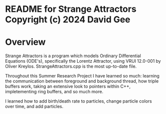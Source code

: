 README for Strange Attractors 
Copyright (c) 2024 David Gee
========================================

Overview
========
Strange Attractors is a program which models Ordinary Differential Equations (ODE's), specifically the Lorentz Attractor, using VRUI 12.0-001 by Oliver Kreylos. StrangeAttractors.cpp is the most up-to-date file. 

Throughout this Summer Research Project I have learned so much: learning the communication between foreground and background thread, how triple buffers work, taking an extensive look to pointers within C++, impletementing ring buffers, and so much more. 

I learned how to add birth/death rate to particles, change particle colors over time, and add particles. 
